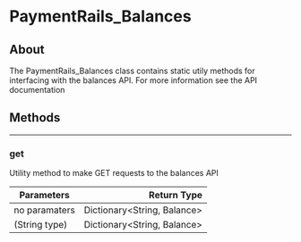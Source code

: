 # PaymentRails_Balances

## **About**
The PaymentRails_Balances class contains static utily methods for interfacing with the balances API. For more information see the API documentation

## **Methods**
---
### **get**
Utility method to make GET requests to the balances API

Parameters | Return Type |
--- | ---:
no paramaters | Dictionary<String, Balance>
(String type) | Dictionary<String, Balance>